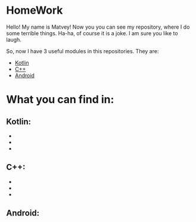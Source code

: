 # HomeWork

Hello! My name is Matvey! Now you you can see my repository, where I do some terrible things.
Ha-ha, of course it is a joke. I am sure you like to laugh.

So, now I have 3 useful modules in this repositories. They are:
- [Kotlin](https://github.com/Ferum-bot/HomeWork/tree/master/Kotlin)
- [C++](https://github.com/Ferum-bot/HomeWork/tree/master/%D0%A1%2B%2B)
- [Android](https://github.com/Ferum-bot/HomeWork/tree/master/Android)

# What you can find in:


## Kotlin:
-
-
-


## C++:
-
-
-


## Android:
